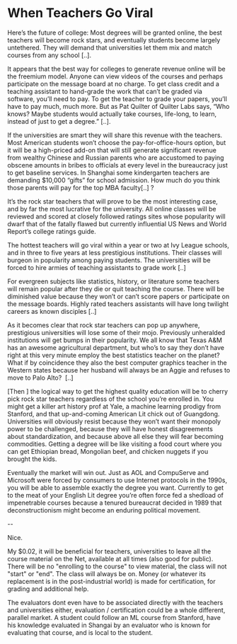 # When Teachers Go Viral

Here’s the future of college: Most degrees will be granted online, the 
best teachers will become rock stars, and eventually students become 
largely untethered. They will demand that universities let them mix and 
match courses from any school [..].

It appears that the best way for colleges to generate revenue online 
will be the freemium model. Anyone can view videos of the courses and 
perhaps participate on the message board at no charge. To get class 
credit and a teaching assistant to hand-grade the work that can’t be 
graded via software, you’ll need to pay. To get the teacher to grade 
your papers, you’ll have to pay much, much more. But as Pat Quilter of 
Quilter Labs says, “Who knows? Maybe students would actually take 
courses, life-long, to learn, instead of just to get a degree.” [..].

If the universities are smart they will share this revenue with the 
teachers. Most American students won’t choose the pay-for-office-hours 
option, but it will be a high-priced add-on that will still generate 
significant revenue from wealthy Chinese and Russian parents who are 
accustomed to paying obscene amounts in bribes to officials at every 
level in the bureaucracy just to get baseline services. In Shanghai some
 kindergarten teachers are demanding $10,000 “gifts” for school 
admission. How much do you think those parents will pay for the top MBA 
faculty[..] ?

It’s the rock star teachers that will prove to be the most interesting 
case, and by far the most lucrative for the university. All online 
classes will be reviewed and scored at closely followed ratings sites 
whose popularity will dwarf that of the fatally flawed but currently 
influential US News and World Report’s college ratings guide.

The hottest teachers will go viral within a year or two at Ivy League 
schools, and in three to five years at less prestigious institutions. 
Their classes will burgeon in popularity among paying students. The 
universities will be forced to hire armies of teaching assistants to 
grade work [..]

For evergreen subjects like statistics, history, or literature some 
teachers will remain popular after they die or quit teaching the course.
 There will be diminished value because they won’t or can’t score papers
 or participate on the message boards. Highly rated teachers assistants 
will have long twilight careers as known disciples [..]

As it becomes clear that rock star teachers can pop up anywhere, 
prestigious universities will lose some of their mojo. Previously 
unheralded institutions will get bumps in their popularity. We all know 
that Texas A&M has an awesome agricultural department, but who’s to 
say they don’t have right at this very minute employ the best statistics
 teacher on the planet? What if by coincidence they also the best 
computer graphics teacher in the Western states because her husband will
 always be an Aggie and refuses to move to Palo Alto?  [..]

[Then ] the 
logical way to get the highest quality education will be to cherry pick 
rock star teachers regardless of the school you’re enrolled in. You might get a killer art history prof at Yale, a machine learning 
prodigy from Stanford, and that up-and-coming American Lit chick out of 
Guangdong. Universities will obviously resist because they won’t want 
their monopoly power to be challenged, because they will have honest 
disagreements about standardization, and because above all else they 
will fear becoming commodities. Getting a degree will be like visiting a
 food court where you can get Ethiopian bread, Mongolian beef, and 
chicken nuggets if you brought the kids.

Eventually the market will win out. Just as AOL and CompuServe and 
Microsoft were forced by consumers to use Internet protocols in the 
1990s, you will be able to assemble exactly the degree you want. Currently to get to the meat of your English Lit degree you’re often 
force fed a shedload of impenetrable courses because a tenured 
bureaucrat decided in 1989 that deconstructionism might become an 
enduring political movement.

--

Nice.

My $0.02, it will be beneficial for teachers, universities to leave all the course material on the Net, available at all times (also good for public). There will be no "enrolling to the course" to view material, the class will not "start" or "end". The class will always be on. Money (or whatever its replacement is in the post-industrial world) is made for certification, for grading and additional help.

The evaluators dont even have to be associated directly with the teachers and universities either, evaluation / certification could be a whole different, parallel market. A student could follow an ML course from Stanford, have his knowledge evaluated in Shangai by an evaluator who is known for evaluating that course, and is local to the student.














